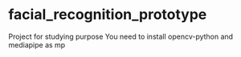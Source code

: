 # facial_recognition_prototype
Project for studying purpose
You need to install opencv-python and mediapipe as mp
 
